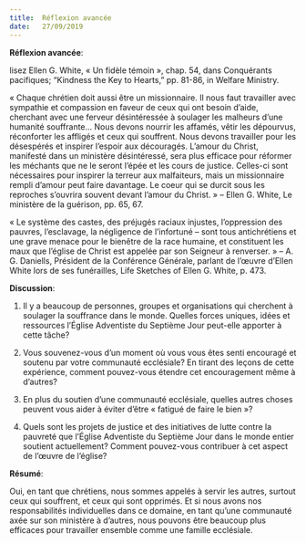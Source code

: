 ```yaml
---
title:  Réflexion avancée
date:   27/09/2019
---
```


**Réflexion avancée**: 

lisez Ellen G. White, « Un fidèle témoin », chap. 54, dans Conquérants pacifiques; “Kindness the Key to Hearts,” pp. 81-86, in Welfare Ministry.

« Chaque chrétien doit aussi être un missionnaire. Il nous faut travailler avec sympathie et compassion en faveur de ceux qui ont besoin d’aide, cherchant avec une ferveur désintéressée à soulager les malheurs d’une humanité souffrante... Nous devons nourrir les affamés, vêtir les dépourvus, réconforter les affligés et ceux qui souffrent. Nous devons travailler pour les désespérés et inspirer l’espoir aux découragés. L’amour du Christ, manifesté dans un ministère désintéressé, sera plus efficace pour réformer les méchants que ne le seront l’épée et les cours de justice. Celles-ci sont nécessaires pour inspirer la terreur aux malfaiteurs, mais un missionnaire rempli d’amour peut faire davantage. Le coeur qui se durcit sous les reproches s’ouvrira souvent devant l’amour du Christ. » – Ellen G. White, Le ministère de la guérison, pp. 65, 67.

« Le système des castes, des préjugés raciaux injustes, l’oppression des pauvres, l’esclavage, la négligence de l’infortuné – sont tous antichrétiens et une grave menace pour le bienêtre de la race humaine, et constituent les maux que l’église de Christ est appelée par son Seigneur à renverser. » – A. G. Daniells, Président de la Conférence Générale, parlant de l’œuvre d’Ellen White lors de ses funérailles, Life Sketches of Ellen G. White, p. 473.

**Discussion**:

1. Il y a beaucoup de personnes, groupes et organisations qui cherchent à soulager la souffrance dans le monde. Quelles forces uniques, idées et ressources l’Église Adventiste du Septième Jour peut-elle apporter à cette tâche?

2. Vous souvenez-vous d’un moment où vous vous êtes senti encouragé et soutenu par votre communauté ecclésiale? En tirant des leçons de cette expérience, comment pouvez-vous étendre cet encouragement même à d’autres?

3.  En plus du soutien d’une communauté ecclésiale, quelles autres choses peuvent vous aider à éviter d’être « fatigué de faire le bien »?

4. Quels sont les projets de justice et des initiatives de lutte contre la pauvreté que l’Église Adventiste du Septième Jour dans le monde entier soutient actuellement? Comment pouvez-vous contribuer à cet aspect de l’œuvre de l’église?

**Résumé**: 

Oui, en tant que chrétiens, nous sommes appelés à servir les autres, surtout ceux qui souffrent, et ceux qui sont opprimés. Et si nous avons nos responsabilités individuelles dans ce domaine, en tant qu’une communauté axée sur son ministère à d’autres, nous pouvons être beaucoup plus efficaces pour travailler ensemble comme une famille ecclésiale.